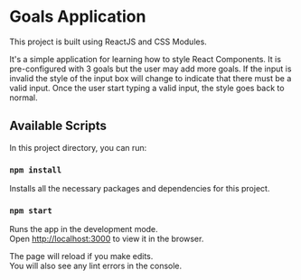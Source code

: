 # Goals Application

This project is built using ReactJS and CSS Modules.

It's a simple application for learning how to style React Components. It is pre-configured with 3 goals but the user may add more goals. If the input is invalid the style of the input box will change to indicate that there must be a valid input. Once the user start typing a valid input, the style goes back to normal.

## Available Scripts

In this project directory, you can run:

### `npm install`

Installs all the necessary packages and dependencies for this project.

### `npm start`

Runs the app in the development mode.\
Open [http://localhost:3000](http://localhost:3000) to view it in the browser.

The page will reload if you make edits.\
You will also see any lint errors in the console.
